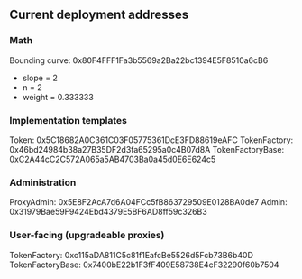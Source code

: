 ## Current deployment addresses

### Math

Bounding curve: 0x80F4FFF1Fa3b5569a2Ba22bc1394E5F8510a6cB6
- slope = 2
- n = 2
- weight = 0.333333

### Implementation templates

Token: 0x5C18682A0C361C03F05775361DcE3FD88619eAFC
TokenFactory: 0x46bd24984b38a27B35DF2d3fa65295a0c4B07d8A
TokenFactoryBase: 0xC2A44cC2C572A065a5AB4703Ba0a45d0E6E624c5

### Administration

ProxyAdmin: 0x5E8F2AcA7d6A04FCc5fB863729509E0128BA0de7
Admin: 0x31979Bae59F9424Ebd4379E5BF6AD8ff59c326B3

### User-facing (upgradeable proxies)

TokenFactory: 0xc115aDA811C5c81f1EafcBe5526d5Fcb73B6b40D
TokenFactoryBase: 0x7400bE22b1F3fF409E58738E4cF32290f60b7504
